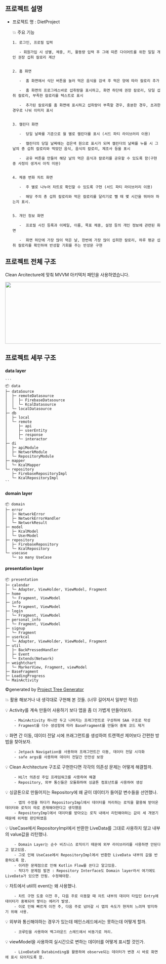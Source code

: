 ## 프로젝트 설명

- 프로젝트 명 : DietProject

    💥 주요 기능
  
      1. 로그인, 프로필 입력
  
         - 회원가입 시 성별, 체중, 키, 활동량 입력 후 그에 따른 다이어트를 위한 일일 개인 권장 섭취 칼로리 계산
  

      2. 홈 화면

         -  홈 화면에서 식단 버튼을 눌러 먹은 음식을 검색 후 먹은 양에 따라 칼로리 추가
  
         -  홈 화면의 프로그레스바로 섭취량을 표시하고, 화면 하단에 권장 칼로리, 당일 섭취 칼로리, 부족한 칼로리를 텍스트로 표시
  
         -  추가된 칼로리를 홈 화면에 표시하고 섭취량이 부족할 경우, 충분한 경우, 초과한 경우로 나눠 이미지 표시
  

      3. 캘린더 화면

         -  당일 날짜를 기준으로 월 별로 캘린더를 표시 (서드 파티 라이브러리 이용)

         -  캘린더의 당일 날짜에는 검은색 원으로 표시가 되며 캘린더의 날짜를 누를 시 그 날의 총 섭취 칼로리와 먹었던 음식, 음식의 칼로리, 제조사 등을 표시

         -  공유 버튼을 만들어 해당 날의 먹은 음식과 칼로리를 공유할 수 있도록 함(구현 중 사정이 생겨서 아직 미완)
  
  
      4. 체중 변화 차트 화면

         -  주 별로 나누어 차트로 확인할 수 있도록 구현 (서드 파티 라이브러리 이용)

         -  해당 주의 총 섭취 칼로리와 먹은 칼로리를 달리기로 뺄 때 몇 시간을 뛰어야 하는지 표시.


      5. 개인 정보 화면

         -  프로필 사진 등록과 이메일, 이름, 목표 체중, 설정 등의 개인 정보에 관련된 화면

         -  화면 하단에 가장 많이 먹은 날, 한번에 가장 많이 섭취한 칼로리, 하루 평균 섭취 칼로리를 확인하여 반성할 기회를 주는 반성문 구현




  


  
## 프로젝트 전체 구조

Clean Arcitecture에 맞춰 MVVM 아키텍처 패턴을 사용하였습니다.

<img width="900" height="200" src="https://github.com/choieuihyun/DietProject/assets/59135621/fdf66438-23d3-41e7-8306-8bc03b3a37f0"/>


## 프로젝트 세부 구조

#### data layer

    ```
    📦 data
    ├─ dataSource
    │  ├─ remoteDatasource
    │  │  ├─ FirebaseDatasource
    │  │  └─ KcalDatasource
    │  └─ localDatasource
    ├─ db
    │  ├─ local
    │  └─ remote
    │     ├─ api
    │     ├─ userEntity
    │     ├─ response
    │     └─ interactor
    ├─ di
    │  ├─ apiModule
    │  ├─ NetworkModule
    │  └─ RepositoryModule
    ├─ mapper
    │  └─ KcalMapper
    └─ repository
       ├─ FirebaseRepositoryImpl
       └─ KcalRepositoryImpl
    ``


#### domain layer

```
📦 domain
├─ error
│  ├─ NetworkError
│  ├─ NetworkErrorHandler
│  └─ NetworkResult
├─ model
│  ├─ KcalModel
│  └─ UserModel
├─ repository
│  ├─ FirebaseRepository
│  └─ KcalRepository
└─ usecase
   └─ so many UseCase
```

#### presentation layer

```
📦 presentation
├─ calendar
│  └─ Adapter, ViewHolder, ViewModel, Fragment
├─ home
│  └─ Fragment, ViewModel
├─ info
│  └─ Fragment, ViewModel
├─ login
│  └─ Fragment, ViewModel
├─ personal_info
│  └─ Fragment, ViewModel
├─ signup
│  └─ Fragment
├─ userkcal
│  └─ Adapter, ViewHolder, ViewModel, Fragment
├─ util
│  ├─ BackPressedHandler
│  ├─ Event
│  └─ Extends(Network)
├─ weightchart
│  └─ MarkerView, Fragment, viewModel
├─ BaseFragment
├─ LoadingProgress
└─ MainActivity
```
©generated by [Project Tree Generator](https://woochanleee.github.io/project-tree-generator)

💥 활용 해보거나 내 생각대로 구현해 본 것들. (너무 길어져서 일부만 작성)

💡 Activity를 계속 만들어 사용하기 보다 앱을 좀 더 가볍게 만들어보자.
  
        - MainActivity 하나만 두고 나머지는 프래그먼트로 구성하여 SAA 구조로 작성
        - Fragment를 다수 생성함에 따라 BaseFragment를 만들어 중복 코드 제거

💡 화면 간 이동, 데이터 전달 시에 프래그먼트를 생성하여 트랜잭션 제어보다 간편한 방법을 찾아보자.
  
        - Jetpack Navigation을 사용하여 프래그먼트간 이동, 데이터 전달 시각화
        - safe args를 사용하여 데이터 전달간 안전성 보장

💡 Clean Architecture 구조로 구현한다면 각각의 의존성 문제는 어떻게 해결할까.

        - Hilt 의존성 주입 프레임워크를 사용하여 해결
        - Repository, 외부 통신들은 모듈화하여 싱글톤 컴포넌트를 사용하여 생성

💡 싱글톤으로 만들어지는 Repository에 왜 굳이 데이터가 들어갈 변수들을 선언했나.

        - 앱의 수정을 하다가 RepositoryImpl에서 데이터를 처리하는 로직을 활용해 받아온 데이터와 로직이 따로 존재해야한다고 생각했음
        - RepositoryImpl에서 데이터를 받아오는 로직 내에서 리턴해야하는 값이 세 개였기 때문에 위처럼 판단하였음

💡 UseCase에서 RepositoryImpl에서 반환한 LiveData를 그대로 사용하지 않고 내부의 value값을 리턴했나.

        - Domain Layer는 순수 비즈니스 로직이기 때문에 외부 라이브러리를 사용하면 안된다고 알고있음.
        - 그로 인해 UseCase에서 RepositoryImpl에서 반환한 LiveData 내부의 값을 반환하도록 함.
        - 이러한 문제점으로 인해 Kotlin Flow를 쓴다고 알고있음.
        - 적다가 문제점 발견 : Repository Interface도 Domain layer라서 여기에도 LiveData가 있으면 안됨. 수정해야함.

💡 차트에서 util의 event는 왜 사용했나.

        - 차트 구현 도중 이전 주, 다음 주로 이동할 때 차트 내부의 데이터 타입인 Entry에 데이터가 중복되어 쌓이는 에러가 발생.
        - 이로 인해 빠르게 이전 주, 다음 주로 넘어갈 시 앱의 속도가 현저히 느려져 방지하기 위해 사용.
        
💡 외부와 통신해야하는 경우가 있는데 메인스레드에서는 못하는데 어떻게 할까.

        - 코루틴을 사용하여 백그라운드 스레드에서 비동기로 처리.

💡 viewModel을 사용하여 실시간으로 변하는 데이터를 어떻게 표시할 것인가.

        - LiveData와 Databinding을 활용하여 observe되는 데이터가 변경 시 바로 화면에 표시 되어지도록 함.






